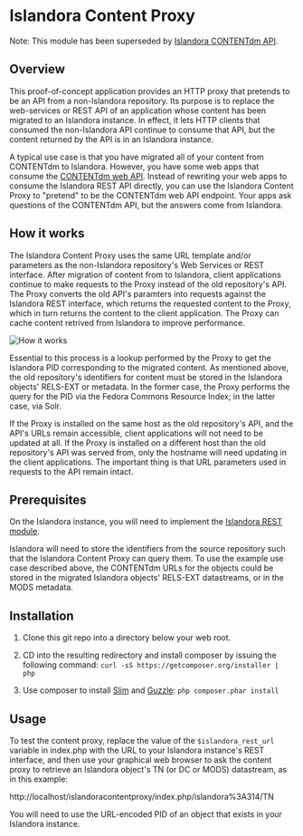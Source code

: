 # Islandora Content Proxy

Note: This module has been superseded by [Islandora CONTENTdm API](https://github.com/mjordan/islandora_cdm_api).

## Overview

This proof-of-concept application provides an HTTP proxy that pretends to be an API from a non-Islandora repository. Its purpose is to replace the web-services or REST API of an application whose content has been migrated to an Islandora instance. In effect, it lets HTTP clients that consumed the non-Islandora API continue to consume that API, but the content returned by the API is in an Islandora instance.

A typical use case is that you have migrated all of your content from CONTENTdm to Islandora. However, you have some web apps that consume the [CONTENTdm web API](http://www.contentdm.org/help6/custom/customize2a.asp). Instead of rewriting your web apps to consume the Islandora REST API directly, you can use the Islandora Content Proxy to "pretend" to be the CONTENTdm web API endpoint. Your apps ask questions of the CONTENTdm API, but the answers come from Islandora.

## How it works

The Islandora Content Proxy uses the same URL template and/or parameters as the non-Islandora repository's Web Services or REST interface. After migration of content from to Islandora, client applications continue to make requests to the Proxy instead of the old repository's API. The Proxy converts the old API's paramters into requests against the Islandora REST interface, which returns the requested content to the Proxy, which in turn returns the content to the client application. The Proxy can cache content retrived from Islandora to improve performance.

![How it works](https://dl.dropboxusercontent.com/u/1015702/linked_to/Islandora%20Content%20Proxy%20activity%20diagram.png)

Essential to this process is a lookup performed by the Proxy to get the Islandora PID corresponding to the migrated content. As mentioned above, the old repository's identifiers for content must be stored in the Islandora objects' RELS-EXT or metadata. In the former case, the Proxy performs the query for the PID via the Fedora Commons Resource Index; in the latter case, via Solr.

If the Proxy is installed on the same host as the old repository's API, and the API's URLs remain accessible, client applications will not need to be updated at all. If the Proxy is installed on a different host than the old repository's API was served from, only the hostname will need updating in the client applications. The important thing is that URL parameters used in requests to the API remain intact.

## Prerequisites

On the Islandora instance, you will need to implement the [Islandora REST module](https://github.com/discoverygarden/islandora_rest).

Islandora will need to store the identifiers from the source repository such that the Islandora Content Proxy can query them. To use the example use case described above, the CONTENTdm URLs for the objects could be stored in the migrated Islandora objects' RELS-EXT datastreams, or in the MODS metadata.

## Installation

1. Clone this git repo into a directory below your web root.
2. CD into the resulting redirectory and install composer by issuing the following command: ```curl -sS https://getcomposer.org/installer | php```

3. Use composer to install [Slim](http://www.slimframework.com/) and [Guzzle](http://guzzle3.readthedocs.org/): ```php composer.phar install```

## Usage

To test the content proxy, replace the value of the ```$islandora_rest_url``` variable in index.php with the URL to your Islandora instance's REST interface, and then use your graphical web browser to ask the content proxy to retrieve an Islandora object's TN  (or DC or MODS) datastream, as in this example:

http://localhost/islandoracontentproxy/index.php/islandora%3A314/TN

You will need to use the URL-encoded PID of an object that exists in your Islandora instance.
